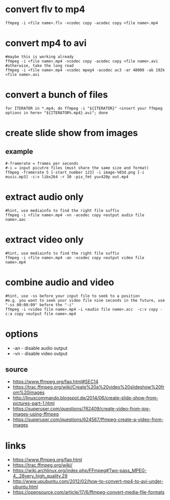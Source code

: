 # convert flv to mp4

```
ffmpeg -i <file name>.flv -vcodec copy -acodec copy <file name>.mp4
```

# convert mp4 to avi

```
#maybe this is working already
ffmpeg -i <file name>.mp4 -vcodec copy -acodec copy <file name>.avi
#otherwise, take the long road
ffmpeg -i <file name>.mp4 -vcodec mpeg4 -acodec ac3 -ar 48000 -ab 192k <file name>.avi
```

# convert a bunch of files

```
for ITERATOR in *.mp4; do ffmpeg -i "${ITERATOR}" <insert your ffmpeg options in here> "${ITERATOR%.mp4}.avi"; done
```

# create slide show from images

## example

```
#-framerate = frames per seconds
#-i = input picutre files (must share the same size and format)
ffmpeg -framerate 5 [-start_number 123] -i image-%03d.png [-i music.mp3] -c:v libx264 -r 30 -pix_fmt yuv420p out.mp4
```

# extract audio only

```
#hint, use mediainfo to find the right file suffix
ffmpeg -i <file name>.mp4 -vn -acodec copy <output audio file name>.aac
```

# extract video only

```
#hint, use mediainfo to find the right file suffix
ffmpeg -i <file name>.mp4 -an -vcodec copy <output video file name>.mp4
```

# combine audio and video

```
#hint, use -ss before your input file to seek to a position
#e.g. you want to seek your video file nine seconds in the future, use "-ss 00:00:09" before the "-i"
ffmpeg -i <video file name>.mp4 -i <audio file name>.acc  -c:v copy -c:a copy <output file name>.mp4
```

# options

* -an - disable audio output
* -vn - disable video output

## source

* https://www.ffmpeg.org/faq.html#SEC14
* https://trac.ffmpeg.org/wiki/Create%20a%20video%20slideshow%20from%20images
* http://linuxcommando.blogspot.de/2014/06/create-slide-show-from-pictures-part-1.html
* https://superuser.com/questions/762409/create-video-from-jpg-images-using-ffmpeg
* https://superuser.com/questions/624567/ffmpeg-create-a-video-from-images

# links

* https://www.ffmpeg.org/faq.html
* https://trac.ffmpeg.org/wiki/
* https://wiki.archlinux.org/index.php/FFmpeg#Two-pass_MPEG-4_.28very_high_quality.29
* http://www.upubuntu.com/2012/02/how-to-convert-mp4-to-avi-under-ubuntu.html
* https://opensource.com/article/17/6/ffmpeg-convert-media-file-formats
